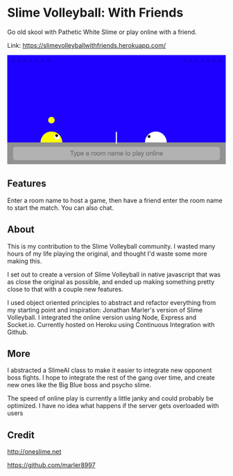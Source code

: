 # Slime Volleyball: With Friends

Go old skool with Pathetic White Slime or play online with a friend.

Link: https://slimevolleyballwithfriends.herokuapp.com/

![Slime Volleyball Screenshot](https://raw.githubusercontent.com/iamjohnmills/slimevolleyball/master/screenshot.png)

## Features
Enter a room name to host a game, then have a friend enter the room name to start the match. You can also chat.

## About
This is my contribution to the Slime Volleyball community. I wasted many hours of my life playing the original, and thought I'd waste some more making this.

I set out to create a version of Slime Volleyball in native javascript that was as close the original as possible, and ended up making something pretty close to that with a couple new features.

I used object oriented principles to abstract and refactor everything from my starting point and inspiration: Jonathan Marler's version of Slime Volleyball. I integrated the online version using Node, Express and Socket.io. Currently hosted on Heroku using Continuous Integration with Github.

## More
I abstracted a SlimeAI class to make it easier to integrate new opponent boss fights. I hope to integrate the rest of the gang over time, and create new ones like the Big Blue boss and psycho slime.

The speed of online play is currently a little janky and could probably be optimized. I have no idea what happens if the server gets overloaded with users

## Credit
http://oneslime.net

https://github.com/marler8997
